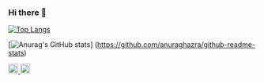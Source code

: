 ### Hi there 👋

<!--
**nsfinter/nsfinter** is a ✨ _special_ ✨ repository because its `README.md` (this file) appears on your GitHub profile.

Here are some ideas to get you started:

- 🔭 I’m currently working on ...
- 🌱 I’m currently learning ...
- 👯 I’m looking to collaborate on ...
- 🤔 I’m looking for help with ...
- 💬 Ask me about ...
- 📫 How to reach me: ...
- 😄 Pronouns: ...
- ⚡ Fun fact: ...
-->

[![Top Langs](https://github-readme-stats.vercel.app/api/top-langs/?username=nsfinter
)](https://github.com/anuraghazra/github-readme-stats)

[![Anurag's GitHub stats](https://github-readme-stats.vercel.app/api?username=nsfinter)]
(https://github.com/anuraghazra/github-readme-stats)

<p align="left">
  <a href="https://github.com/nsfinter">
    <img height="20" src="https://komarev.com/ghpvc/?username=nsfinter" />
  </a>
  <a href="https://github.com/nsfinter">
    <img height="20" src="https://img.shields.io/github/followers/nsfinter?label=follow&logo=github&style=flat" />
  </a>
</p>
